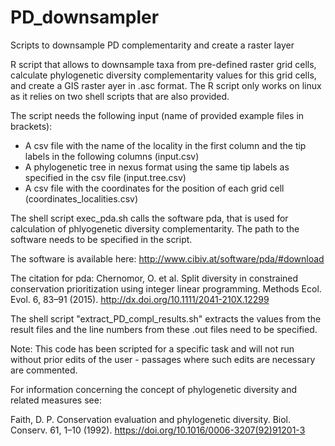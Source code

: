 # PD_downsampler
Scripts to downsample PD complementarity and create a raster layer


 R script that allows to downsample taxa from pre-defined raster grid cells, calculate phylogenetic diversity complementarity values for this grid cells, and create a GIS raster ayer in .asc format. 
The R script only works on linux as it relies on two shell scripts that are also provided.

The script needs the following input (name of provided example files in brackets): 
* A csv file with the name of the locality in the first column and the tip labels in the following columns (input.csv)
* A phylogenetic tree in nexus format using the same tip labels as specified in the csv file (input.tree.csv)
* A csv file with the coordinates for the position of each grid cell (coordinates_localities.csv)


The shell script exec_pda.sh calls the software pda, that is used for calculation of phlyogenetic diversity complementarity. The path to the software needs to be specified in the script.

The software is available here: http://www.cibiv.at/software/pda/#download

The citation for pda: 
Chernomor, O. et al. Split diversity in constrained conservation prioritization using integer linear programming. Methods Ecol. Evol. 6, 83–91 (2015). http://dx.doi.org/10.1111/2041-210X.12299


The shell script "extract_PD_compl_results.sh" extracts the values from the result files and the line numbers from these .out files need to be specified.

Note: This code has been scripted for a specific task and will not run without prior edits of the user - passages where such edits are necessary are commented.


For information concerning the concept of phylogenetic diversity and related measures see:

Faith, D. P. Conservation evaluation and phylogenetic diversity. Biol. Conserv. 61, 1–10 (1992). https://doi.org/10.1016/0006-3207(92)91201-3




